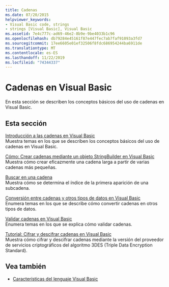 ```yaml
---
title: Cadenas
ms.date: 07/20/2015
helpviewer_keywords:
- Visual Basic code, strings
- strings [Visual Basic], Visual Basic
ms.assetid: 7e4c777c-ad69-46e2-8b9e-9be4033b1c96
ms.openlocfilehash: db79284e45161f87e447fec7ab7faf91093a3fd7
ms.sourcegitcommit: 17ee6605e01ef32506f8fdc686954244ba6911de
ms.translationtype: MT
ms.contentlocale: es-ES
ms.lasthandoff: 11/22/2019
ms.locfileid: "74344337"
---
```

# <a name="strings-in-visual-basic"></a>Cadenas en Visual Basic
En esta sección se describen los conceptos básicos del uso de cadenas en Visual Basic.  
  
## <a name="in-this-section"></a>Esta sección  
 [Introducción a las cadenas en Visual Basic](../../../../visual-basic/programming-guide/language-features/strings/introduction-to-strings.md)  
 Muestra temas en los que se describen los conceptos básicos del uso de cadenas en Visual Basic.  
  
 [Cómo: Crear cadenas mediante un objeto StringBuilder en Visual Basic](../../../../visual-basic/programming-guide/language-features/strings/how-to-create-strings-using-a-stringbuilder.md)  
 Muestra cómo crear eficazmente una cadena larga a partir de varias cadenas más pequeñas.  
  
 [Buscar en una cadena](../../../../visual-basic/programming-guide/language-features/strings/how-to-search-within-a-string.md)  
 Muestra cómo se determina el índice de la primera aparición de una subcadena.  
  
 [Conversión entre cadenas y otros tipos de datos en Visual Basic](../../../../visual-basic/programming-guide/language-features/strings/converting-between-strings-and-other-data-types.md)  
 Enumera temas en los que se describe cómo convertir cadenas en otros tipos de datos.  
  
 [Validar cadenas en Visual Basic](../../../../visual-basic/programming-guide/language-features/strings/validating-strings.md)  
 Enumera temas en los que se explica cómo validar cadenas.  
  
 [Tutorial: Cifrar y descifrar cadenas en Visual Basic](../../../../visual-basic/programming-guide/language-features/strings/walkthrough-encrypting-and-decrypting-strings.md)  
 Muestra cómo cifrar y descifrar cadenas mediante la versión del proveedor de servicios criptográficos del algoritmo 3DES (Triple Data Encryption Standard).  
  
## <a name="see-also"></a>Vea también

- [Características del lenguaje Visual Basic](../../../../visual-basic/programming-guide/language-features/index.md)

